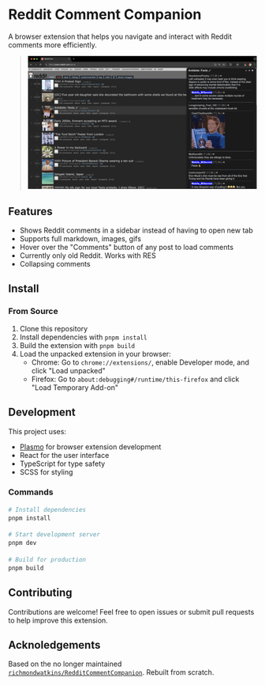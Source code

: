 # Reddit Comment Companion

A browser extension that helps you navigate and interact with Reddit comments more efficiently.

> ![Reddit Comment Companion Example](./docs/example.png)

## Features

- Shows Reddit comments in a sidebar instead of having to open new tab
- Supports full markdown, images, gifs
- Hover over the "Comments" button of any post to load comments
- Currently only old Reddit. Works with RES
- Collapsing comments

## Install

### From Source

1. Clone this repository
2. Install dependencies with `pnpm install`
3. Build the extension with `pnpm build`
4. Load the unpacked extension in your browser:
   - Chrome: Go to `chrome://extensions/`, enable Developer mode, and click "Load unpacked"
   - Firefox: Go to `about:debugging#/runtime/this-firefox` and click "Load Temporary Add-on"

## Development

This project uses:
- [Plasmo](https://www.plasmo.com/) for browser extension development
- React for the user interface
- TypeScript for type safety
- SCSS for styling

### Commands

```bash
# Install dependencies
pnpm install

# Start development server
pnpm dev

# Build for production
pnpm build
```

## Contributing

Contributions are welcome! Feel free to open issues or submit pull requests to help improve this extension.

## Acknoledgements

Based on the no longer maintained [`richmondwatkins/RedditCommentCompanion`](https://github.com/richmondwatkins/RedditCommentCompanion). Rebuilt from scratch.
